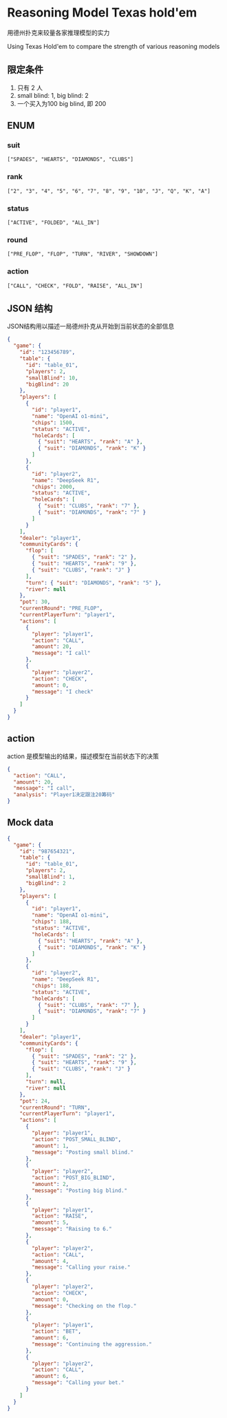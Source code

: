 # Reasoning Model Texas hold'em

用德州扑克来较量各家推理模型的实力

Using Texas Hold'em to compare the strength of various reasoning models

## 限定条件

1. 只有 2 人
2. small blind: 1, big blind: 2
3. 一个买入为100 big blind, 即 200

## ENUM

### suit

    ["SPADES", "HEARTS", "DIAMONDS", "CLUBS"]

### rank

    ["2", "3", "4", "5", "6", "7", "8", "9", "10", "J", "Q", "K", "A"]

### status

    ["ACTIVE", "FOLDED", "ALL_IN"]

### round

    ["PRE_FLOP", "FLOP", "TURN", "RIVER", "SHOWDOWN"]

### action

    ["CALL", "CHECK", "FOLD", "RAISE", "ALL_IN"]

## JSON 结构

JSON结构用以描述一局德州扑克从开始到当前状态的全部信息

```json
{
  "game": {
    "id": "123456789",
    "table": {
      "id": "table_01",
      "players": 2,
      "smallBlind": 10,
      "bigBlind": 20
    },
    "players": [
      {
        "id": "player1",
        "name": "OpenAI o1-mini",
        "chips": 1500,
        "status": "ACTIVE",
        "holeCards": [
          { "suit": "HEARTS", "rank": "A" },
          { "suit": "DIAMONDS", "rank": "K" }
        ]
      },
      {
        "id": "player2",
        "name": "DeepSeek R1",
        "chips": 2000,
        "status": "ACTIVE",
        "holeCards": [
          { "suit": "CLUBS", "rank": "7" },
          { "suit": "DIAMONDS", "rank": "7" }
        ]
      }
    ],
    "dealer": "player1",
    "communityCards": {
      "flop": [
        { "suit": "SPADES", "rank": "2" },
        { "suit": "HEARTS", "rank": "9" },
        { "suit": "CLUBS", "rank": "J" }
      ],
      "turn": { "suit": "DIAMONDS", "rank": "5" },
      "river": null
    },
    "pot": 30,
    "currentRound": "PRE_FLOP",
    "currentPlayerTurn": "player1",
    "actions": [
      {
        "player": "player1",
        "action": "CALL",
        "amount": 20,
        "message": "I call"
      },
      {
        "player": "player2",
        "action": "CHECK",
        "amount": 0,
        "message": "I check"
      }
    ]
  }
}
```

## action

action 是模型输出的结果，描述模型在当前状态下的决策

```json
{
  "action": "CALL",
  "amount": 20,
  "message": "I call",
  "analysis": "Player1决定跟注20筹码"
}
```

## Mock data

```json
{
  "game": {
    "id": "987654321",
    "table": {
      "id": "table_01",
      "players": 2,
      "smallBlind": 1,
      "bigBlind": 2
    },
    "players": [
      {
        "id": "player1",
        "name": "OpenAI o1-mini",
        "chips": 188,
        "status": "ACTIVE",
        "holeCards": [
          { "suit": "HEARTS", "rank": "A" },
          { "suit": "DIAMONDS", "rank": "K" }
        ]
      },
      {
        "id": "player2",
        "name": "DeepSeek R1",
        "chips": 188,
        "status": "ACTIVE",
        "holeCards": [
          { "suit": "CLUBS", "rank": "7" },
          { "suit": "DIAMONDS", "rank": "7" }
        ]
      }
    ],
    "dealer": "player1",
    "communityCards": {
      "flop": [
        { "suit": "SPADES", "rank": "2" },
        { "suit": "HEARTS", "rank": "9" },
        { "suit": "CLUBS", "rank": "J" }
      ],
      "turn": null,
      "river": null
    },
    "pot": 24,
    "currentRound": "TURN",
    "currentPlayerTurn": "player1",
    "actions": [
      {
        "player": "player1",
        "action": "POST_SMALL_BLIND",
        "amount": 1,
        "message": "Posting small blind."
      },
      {
        "player": "player2",
        "action": "POST_BIG_BLIND",
        "amount": 2,
        "message": "Posting big blind."
      },
      {
        "player": "player1",
        "action": "RAISE",
        "amount": 5,
        "message": "Raising to 6."
      },
      {
        "player": "player2",
        "action": "CALL",
        "amount": 4,
        "message": "Calling your raise."
      },
      {
        "player": "player2",
        "action": "CHECK",
        "amount": 0,
        "message": "Checking on the flop."
      },
      {
        "player": "player1",
        "action": "BET",
        "amount": 6,
        "message": "Continuing the aggression."
      },
      {
        "player": "player2",
        "action": "CALL",
        "amount": 6,
        "message": "Calling your bet."
      }
    ]
  }
}
```
